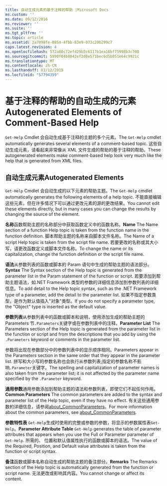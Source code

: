 ```yaml
---
title: 自动生成元素的基于注释的帮助 |Microsoft Docs
ms.custom: ''
ms.date: 09/12/2016
ms.reviewer: ''
ms.suite: ''
ms.tgt_pltfrm: ''
ms.topic: article
ms.assetid: 2a7098fe-0854-4fbb-83e9-073c20b299c7
caps.latest.revision: 4
ms.openlocfilehash: 572a80c72efd29b5c6117b1ea16bf75998b3c700
ms.sourcegitcommit: 5990f04b8042ef2d8e571bec6d5b051e64c9921c
ms.translationtype: MT
ms.contentlocale: zh-CN
ms.lasthandoff: 03/12/2019
ms.locfileid: "57794359"
---
```

# <a name="autogenerated-elements-of-comment-based-help"></a><span data-ttu-id="e8db2-102">基于注释的帮助的自动生成的元素</span><span class="sxs-lookup"><span data-stu-id="e8db2-102">Autogenerated Elements of Comment-Based Help</span></span>

<span data-ttu-id="e8db2-103">`Get-Help` Cmdlet 会自动生成基于注释的主题的多个元素。</span><span class="sxs-lookup"><span data-stu-id="e8db2-103">The `Get-Help` cmdlet automatically generates several elements of a comment-based topic.</span></span> <span data-ttu-id="e8db2-104">这些自动生成元素，请看起来非常像从 XML 文件生成的帮助的基于注释的帮助。</span><span class="sxs-lookup"><span data-stu-id="e8db2-104">These autogenerated elements make comment-based help look very much like the help that is generated from XML files.</span></span>

## <a name="autogenerated-elements"></a><span data-ttu-id="e8db2-105">自动生成元素</span><span class="sxs-lookup"><span data-stu-id="e8db2-105">Autogenerated Elements</span></span>

<span data-ttu-id="e8db2-106">`Get-Help` Cmdlet 会自动生成的以下元素的帮助主题。</span><span class="sxs-lookup"><span data-stu-id="e8db2-106">The `Get-Help` cmdlet automatically generates the following elements of a help topic.</span></span> <span data-ttu-id="e8db2-107">不能直接编辑这些元素，但在许多情况下可以通过更改元素的源的更改结果。</span><span class="sxs-lookup"><span data-stu-id="e8db2-107">You cannot edit these elements directly, but in many cases you can change the results by changing the source of the element.</span></span>

<span data-ttu-id="e8db2-108">**名称**函数帮助主题的名称部分中获取函数定义中的函数名称。</span><span class="sxs-lookup"><span data-stu-id="e8db2-108">**Name** The Name section of a function Help topic is taken from the function name in the function definition.</span></span> <span data-ttu-id="e8db2-109">脚本帮助主题的名称来自脚本文件名称。</span><span class="sxs-lookup"><span data-stu-id="e8db2-109">The Name of a script Help topic is taken from the script file name.</span></span> <span data-ttu-id="e8db2-110">若要更改的名称或其大小写，请更改函数定义或脚本文件名称。</span><span class="sxs-lookup"><span data-stu-id="e8db2-110">To change the name or its capitalization, change the function definition or the script file name.</span></span>

<span data-ttu-id="e8db2-111">**语法**从参数列表的函数或脚本的 Param 语句中生成的帮助主题的语法部分。</span><span class="sxs-lookup"><span data-stu-id="e8db2-111">**Syntax** The Syntax section of the Help topic is generated from the parameter list in the Param statement of the function or script.</span></span> <span data-ttu-id="e8db2-112">若要添加到帮助主题语法，如.NET Framework 类型的参数的详细信息添加到参数列表的详细信息。</span><span class="sxs-lookup"><span data-stu-id="e8db2-112">To add detail to the Help topic syntax, such as the .NET Framework type of a parameter, add the detail to the parameter list.</span></span> <span data-ttu-id="e8db2-113">如果不指定参数类型，是作为默认值插入"对象"类型。</span><span class="sxs-lookup"><span data-stu-id="e8db2-113">If you do not specify a parameter type, the "Object" type is inserted as the default value.</span></span>

<span data-ttu-id="e8db2-114">**参数列表**从参数列表中的函数或脚本和说明，使用添加生成的帮助主题的 Parameters 节`.Parameters`关键字或在参数列表中的注释。</span><span class="sxs-lookup"><span data-stu-id="e8db2-114">**Parameter List** The Parameters section of the Help topic is generated from the parameter list in the function or script and from the descriptions that you add by using the `.Parameters` keyword or comments in the parameter list.</span></span>

<span data-ttu-id="e8db2-115">参数将出现在参数部分中的参数列表中的显示顺序相同。</span><span class="sxs-lookup"><span data-stu-id="e8db2-115">Parameters appear in the Parameters section in the same order that they appear in the parameter list.</span></span> <span data-ttu-id="e8db2-116">拼写和大小写的参数名称也会执行从参数列表;指定的参数名称不影响`.Parameter`关键字。</span><span class="sxs-lookup"><span data-stu-id="e8db2-116">The spelling and capitalization of parameter names is also taken from the parameter list; it is not affected by the parameter name specified by the `.Parameter` keyword.</span></span>

<span data-ttu-id="e8db2-117">**通用参数**通用参数添加到帮助主题的语法和参数列表，即使它们不起任何作用。</span><span class="sxs-lookup"><span data-stu-id="e8db2-117">**Common Parameters** The common parameters are added to the syntax and parameter list of the Help topic, even if they have no effect.</span></span> <span data-ttu-id="e8db2-118">有关这些通用参数的详细信息，请参阅[about_CommonParameters](/powershell/module/microsoft.powershell.core/about/about_commonparameters)。</span><span class="sxs-lookup"><span data-stu-id="e8db2-118">For more information about the common parameters, see [about_CommonParameters](/powershell/module/microsoft.powershell.core/about/about_commonparameters).</span></span>

<span data-ttu-id="e8db2-119">**参数特性表**
 `Get-Help`生成时使用的完整或参数的参数，将显示的参数属性表`Get-Help`。</span><span class="sxs-lookup"><span data-stu-id="e8db2-119">**Parameter Attribute Table**
`Get-Help` generates the table of parameter attributes that appears when you use the Full or Parameter parameter of `Get-Help`.</span></span> <span data-ttu-id="e8db2-120">所需的、 位置和默认值属性执行的函数或脚本的语法。</span><span class="sxs-lookup"><span data-stu-id="e8db2-120">The value of the Required, Position, and Default value attributes is taken from the function or script syntax.</span></span>

<span data-ttu-id="e8db2-121">**备注**函数或脚本名称自动生成的帮助主题的备注部分。</span><span class="sxs-lookup"><span data-stu-id="e8db2-121">**Remarks** The Remarks section of the Help topic is automatically generated from the function or script name.</span></span> <span data-ttu-id="e8db2-122">无法更改或影响其内容。</span><span class="sxs-lookup"><span data-stu-id="e8db2-122">You cannot change or affect its content.</span></span>
